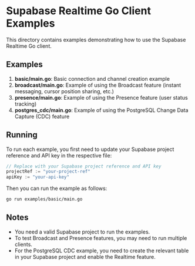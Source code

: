 # Supabase Realtime Go Client Examples

This directory contains examples demonstrating how to use the Supabase Realtime Go client.

## Examples

1. **basic/main.go**: Basic connection and channel creation example
2. **broadcast/main.go**: Example of using the Broadcast feature (instant messaging, cursor position sharing, etc.)
3. **presence/main.go**: Example of using the Presence feature (user status tracking)
4. **postgres_cdc/main.go**: Example of using the PostgreSQL Change Data Capture (CDC) feature

## Running

To run each example, you first need to update your Supabase project reference and API key in the respective file:

```go
// Replace with your Supabase project reference and API key
projectRef := "your-project-ref"
apiKey := "your-api-key"
```

Then you can run the example as follows:

```bash
go run examples/basic/main.go
```

## Notes

- You need a valid Supabase project to run the examples.
- To test Broadcast and Presence features, you may need to run multiple clients.
- For the PostgreSQL CDC example, you need to create the relevant table in your Supabase project and enable the Realtime feature.
